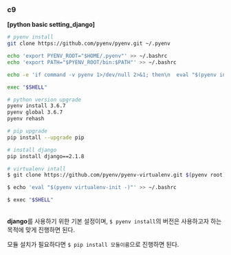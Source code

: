 ### c9

**[python basic setting_django]**

```bash
# pyenv install
git clone https://github.com/pyenv/pyenv.git ~/.pyenv

echo 'export PYENV_ROOT="$HOME/.pyenv"' >> ~/.bashrc
echo 'export PATH="$PYENV_ROOT/bin:$PATH"' >> ~/.bashrc

echo -e 'if command -v pyenv 1>/dev/null 2>&1; then\n  eval "$(pyenv init -)"\nfi' >> ~/.bashrc

exec "$SHELL"

# python version upgrade
pyenv install 3.6.7
pyenv global 3.6.7
pyenv rehash

# pip upgrade
pip install --upgrade pip

# install django
pip install django==2.1.8

# virtualenv intall
$ git clone https://github.com/pyenv/pyenv-virtualenv.git $(pyenv root)/plugins/pyenv-virtualenv

$ echo 'eval "$(pyenv virtualenv-init -)"' >> ~/.bashrc

$ exec "$SHELL"

```

<br>**django**를 사용하기 위한 기본 설정이며, `$ pyenv install`의 버전은 사용하고자 하는 목적에 맞게 진행하면 된다.<br>

모듈 설치가 필요하다면 `$ pip install 모듈이름`으로 진행하면 된다.

